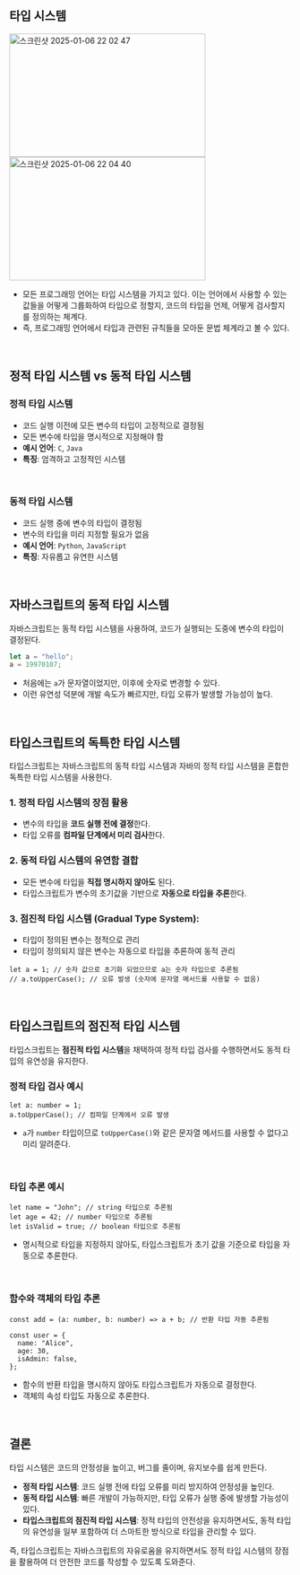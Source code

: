 ## 타입 시스템

<img width="350" height="220" alt="스크린샷 2025-01-06 22 02 47" src="https://github.com/user-attachments/assets/c31d122a-3f56-4842-810a-12ba4ce550c5" />

<img width="350" height="220" alt="스크린샷 2025-01-06 22 04 40" src="https://github.com/user-attachments/assets/9837c991-5d22-499e-8d96-b0b64e9793b4" />

- 모든 프로그래밍 언어는 타입 시스템을 가지고 있다. 이는 언어에서 사용할 수 있는 값들을 어떻게 그룹화하여 타입으로 정할지, 코드의 타입을 언제, 어떻게 검사할지를 정의하는 체계다.
- 즉, 프로그래밍 언어에서 타입과 관련된 규칙들을 모아둔 문법 체계라고 볼 수 있다.

<br />

## 정적 타입 시스템 vs 동적 타입 시스템

### **정적 타입 시스템**
- 코드 실행 이전에 모든 변수의 타입이 고정적으로 결정됨
- 모든 변수에 타입을 명시적으로 지정해야 함
- **예시 언어**: `C`, `Java`
- **특징**: 엄격하고 고정적인 시스템

<br />

### **동적 타입 시스템**
- 코드 실행 중에 변수의 타입이 결정됨
- 변수의 타입을 미리 지정할 필요가 없음
- **예시 언어**: `Python`, `JavaScript`
- **특징**: 자유롭고 유연한 시스템

<br />

## 자바스크립트의 동적 타입 시스템

자바스크립트는 동적 타입 시스템을 사용하여, 코드가 실행되는 도중에 변수의 타입이 결정된다.

```jsx
let a = "hello";
a = 19970107;
```

- 처음에는 `a`가 문자열이었지만, 이후에 숫자로 변경할 수 있다.
- 이런 유연성 덕분에 개발 속도가 빠르지만, 타입 오류가 발생할 가능성이 높다.

<br />

## 타입스크립트의 독특한 타입 시스템

타입스크립트는 자바스크립트의 동적 타입 시스템과 자바의 정적 타입 시스템을 혼합한 독특한 타입 시스템을 사용한다.

### 1. 정적 타입 시스템의 장점 활용
  - 변수의 타입을 **코드 실행 전에 결정**한다.
  - 타입 오류를 **컴파일 단계에서 미리 검사**한다.

### 2. 동적 타입 시스템의 유연함 결합
  - 모든 변수에 타입을 **직접 명시하지 않아도** 된다.
  - 타입스크립트가 변수의 초기값을 기반으로 **자동으로 타입을 추론**한다.

### 3. 점진적 타입 시스템 (Gradual Type System):
  - 타입이 정의된 변수는 정적으로 관리
  - 타입이 정의되지 않은 변수는 자동으로 타입을 추론하여 동적 관리

  ```tsx
  let a = 1; // 숫자 값으로 초기화 되었으므로 a는 숫자 타입으로 추론됨
  // a.toUpperCase(); // 오류 발생 (숫자에 문자열 메서드를 사용할 수 없음)
  ```

<br />

## 타입스크립트의 점진적 타입 시스템

타입스크립트는 **점진적 타입 시스템**을 채택하여 정적 타입 검사를 수행하면서도 동적 타입의 유연성을 유지한다.

### **정적 타입 검사 예시**
```tsx
let a: number = 1;
a.toUpperCase(); // 컴파일 단계에서 오류 발생
```
- `a`가 `number` 타입이므로 `toUpperCase()`와 같은 문자열 메서드를 사용할 수 없다고 미리 알려준다.

<br />

### **타입 추론 예시**
```tsx
let name = "John"; // string 타입으로 추론됨
let age = 42; // number 타입으로 추론됨
let isValid = true; // boolean 타입으로 추론됨
```
- 명시적으로 타입을 지정하지 않아도, 타입스크립트가 초기 값을 기준으로 타입을 자동으로 추론한다.

<br />

### **함수와 객체의 타입 추론**
```tsx
const add = (a: number, b: number) => a + b; // 반환 타입 자동 추론됨

const user = {
  name: "Alice",
  age: 30,
  isAdmin: false,
};
```
- 함수의 반환 타입을 명시하지 않아도 타입스크립트가 자동으로 결정한다.
- 객체의 속성 타입도 자동으로 추론한다.

<br />

## 결론

타입 시스템은 코드의 안정성을 높이고, 버그를 줄이며, 유지보수를 쉽게 만든다.

- **정적 타입 시스템**: 코드 실행 전에 타입 오류를 미리 방지하여 안정성을 높인다.
- **동적 타입 시스템**: 빠른 개발이 가능하지만, 타입 오류가 실행 중에 발생할 가능성이 있다.
- **타입스크립트의 점진적 타입 시스템**: 정적 타입의 안전성을 유지하면서도, 동적 타입의 유연성을 일부 포함하여 더 스마트한 방식으로 타입을 관리할 수 있다.

즉, 타입스크립트는 자바스크립트의 자유로움을 유지하면서도 정적 타입 시스템의 장점을 활용하여 더 안전한 코드를 작성할 수 있도록 도와준다.
